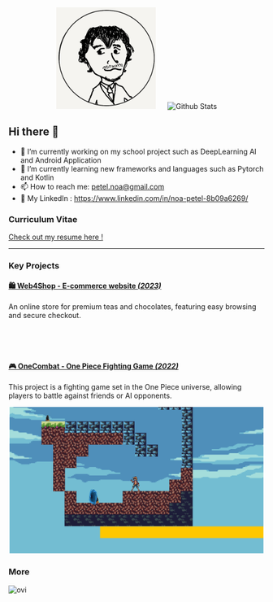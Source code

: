 <p align="center">
  <img src="https://github.com/NoaPetel/NoaPetel/blob/main/pp.PNG" alt="Noa PETEL" height="200" style="margin-right: 20px"/>
  <img src="https://github-readme-stats.vercel.app/api?username=NoaPETEL&show_icons=true&theme=graywhite" alt="Github Stats" />
</p>

## Hi there 👋

- 🔭 I’m currently working on my school project such as DeepLearning AI and Android Application
- 🌱 I’m currently learning new frameworks and languages such as Pytorch and Kotlin
- 📫 How to reach me: petel.noa@gmail.com
- 🔗 My LinkedIn : https://www.linkedin.com/in/noa-petel-8b09a6269/

### Curriculum Vitae

[Check out my resume here !](https://github.com/NoaPetel/NoaPetel/blob/main/resume_PETEL.pdf)

--- 

### Key Projects

#### [🛍️ Web4Shop - E-commerce website *(2023)*](https://github.com/NoaPetel/web4shop)

An online store for premium teas and chocolates, featuring easy browsing and secure checkout.

<p align="center">
	<a href="https://github.com/NoaPetel/web4shop"><img src="" width="500"></a>
</p>

<br>

#### [🎮 OneCombat - One Piece Fighting Game *(2022)*](https://github.com/NoaPetel/OneCombat)

This project is a fighting game set in the One Piece universe, allowing players to battle against friends or AI opponents.

<p align="center">
	<a href="https://github.com/NoaPetel/OneCombat"><img src="https://github.com/NoaPetel/OneCombat/blob/main/onecombat.gif" width="500"></a>
</p>

### More

<img src="https://github-readme-stats.vercel.app/api/top-langs?username=madushadhanushka&show_icons=true&locale=en&layout=compact&theme=chartreuse-dark" alt="ovi" />
